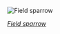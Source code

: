 
![Field sparrow](https://upload.wikimedia.org/wikipedia/commons/thumb/3/3c/Field_sparrow_in_CP_%2841484%29_%28cropped%29.jpg/540px-Field_sparrow_in_CP_%2841484%29_%28cropped%29.jpg)

*[Field sparrow](https://wikipedia.org/wiki/File:Field_sparrow_in_CP_(41484)_(cropped).jpg)*

